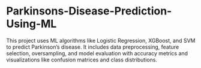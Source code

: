 # Parkinsons-Disease-Prediction-Using-ML
This project uses ML algorithms like Logistic Regression, XGBoost, and SVM to predict Parkinson’s disease. It includes data preprocessing, feature selection, oversampling, and model evaluation with accuracy metrics and visualizations like confusion matrices and class distributions.
